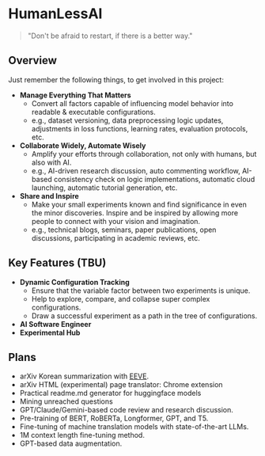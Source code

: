 # HumanLessAI

> "Don't be afraid to restart, if there is a better way."

## Overview
Just remember the following things, to get involved in this project: 
- **Manage Everything That Matters**
    - Convert all factors capable of influencing model behavior into readable & executable configurations. <!-- 모델 성능이나 행동에 영향을 줄 수 있는 모든 것들을 읽기 쉽고 실행 가능한 설정으로 만들어서 반드시 기록하라. // 사람의 기억력과 커뮤니케이션 능력을 신뢰하지 말아라. -->
    - e.g., dataset versioning, data preprocessing logic updates, adjustments in loss functions, learning rates, evaluation protocols, etc.
- **Collaborate Widely, Automate Wisely**
    - Amplify your efforts through collaboration, not only with humans, but also with AI. <!-- 혼자 일하기보다 열 사람이 함께 일하라. 그리고 그보다 더 많은 AI가 쉬지 않고 일을 할 수 있도록 만들어라. // 사람의 생산성을 지치지 않는 AI로 복제하라 -->
    - e.g., AI-driven research discussion, auto commenting workflow, AI-based consistency check on logic implementations, automatic cloud launching, automatic tutorial generation, etc.
- **Share and Inspire**
    - Make your small experiments known and find significance in even the minor discoveries. Inspire and be inspired by allowing more people to connect with your vision and imagination. <!-- 당신의 아주 사소한 실험도 공유하고, 당신의 작은 발견에도 의미를 부여하라. 더 많은 사람이 당신의 위대한 상상력에 공감하게 만들어라. // 공감을 얻지 못 하는 연구는 지속되기 어렵다 -->
    - e.g., technical blogs, seminars, paper publications, open discussions, participating in academic reviews, etc. 

## Key Features (TBU)

- **Dynamic Configuration Tracking**
    - Ensure that the variable factor between two experiments is unique. 
    - Help to explore, compare, and collapse super complex configurations. 
    - Draw a successful experiment as a path in the tree of configurations.
- **AI Software Engineer**
- **Experimental Hub**

## Plans
- arXiv Korean summarization with [EEVE](https://huggingface.co/yanolja/EEVE-Korean-Instruct-10.8B-v1.0).
- arXiv HTML (experimental) page translator: Chrome extension
- Practical readme.md generator for huggingface models
- Mining unreached questions
- GPT/Claude/Gemini-based code review and research discussion.
- Pre-training of BERT, RoBERTa, Longformer, GPT, and T5.
- Fine-tuning of machine translation models with state-of-the-art LLMs.
- 1M context length fine-tuning method.
- GPT-based data augmentation.
